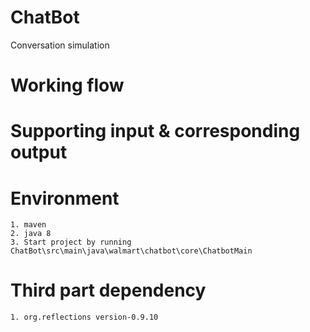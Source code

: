 # ChatBot

Conversation simulation

# Working flow

# Supporting input & corresponding output

# Environment
    1. maven
    2. java 8
    3. Start project by running ChatBot\src\main\java\walmart\chatbot\core\ChatbotMain

# Third part dependency
    1. org.reflections version-0.9.10


